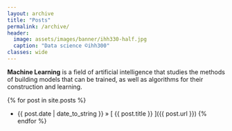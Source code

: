 ```yaml
---
layout: archive
title: "Posts"
permalink: /archive/
header:
  image: assets/images/banner/ihh330-half.jpg
  caption: "Data science ©ihh300"
classes: wide
---
```

**Machine Learning** is a field of artificial intelligence that studies the methods of building models that can be trained, as well as algorithms for their construction and learning.


{% for post in site.posts %}
  * {{ post.date | date_to_string }} &raquo; [ {{ post.title }} ]({{ post.url }})
{% endfor %}
